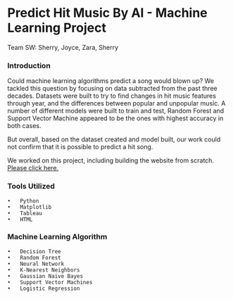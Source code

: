 # Predict Hit Music By AI - Machine Learning Project

Team SW: Sherry, Joyce, Zara, Sherry

### Introduction
Could machine learning algorithms predict a song would blown up? We tackled this question by focusing on data subtracted from the past three decades. Datasets were built to try to find changes in hit music features through year, and the differences between popular and unpopular music. A number of different models were built to train and test, Random Forest and Support Vector Machine appeared to be the ones with highest accuracy in both cases. 

But overall, based on the dataset created and model built, our work could not confirm that it is possible to predict a hit song.

We worked on this project, including building the website from scratch. [Please click here.](https://hyh-sherry.github.io/hitmusic_predict/)

### Tools Utilized
    •	Python
    •	Matplotlib
    •	Tableau
    •	HTML

### Machine Learning Algorithm
    •	Decision Tree
    •	Random Forest
    •	Neural Network
    •	K-Nearest Neighbors
    •	Gaussian Naive Bayes
    •	Support Vector Machines
    •	Logistic Regression

